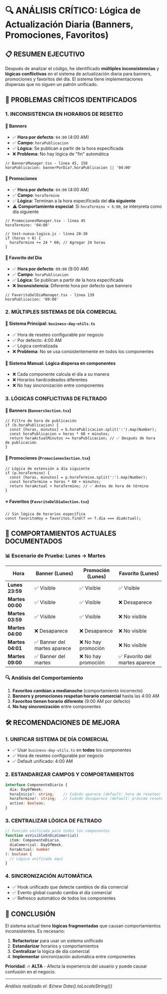 # 🔍 ANÁLISIS CRÍTICO: Lógica de Actualización Diaria (Banners, Promociones, Favoritos)

## 📋 RESUMEN EJECUTIVO

Después de analizar el código, he identificado **múltiples inconsistencias** y **lógicas conflictivas** en el sistema de actualización diaria para banners, promociones y favoritos del día. El sistema tiene implementaciones dispersas que no siguen un patrón unificado.

## 🚨 PROBLEMAS CRÍTICOS IDENTIFICADOS

### 1. **INCONSISTENCIA EN HORARIOS DE RESETEO**

#### 🎯 **Banners**
- ✅ **Hora por defecto**: `04:00` (4:00 AM)
- ✅ **Campo**: `horaPublicacion`
- ✅ **Lógica**: Se publican a partir de la hora especificada
- ❌ **Problema**: No hay lógica de "fin" automática

```tsx
// BannersManager.tsx - línea 45, 150
horaPublicacion: bannerPorDia?.horaPublicacion || '04:00'
```

#### 🎯 **Promociones**
- ✅ **Hora por defecto**: `04:00` (4:00 AM)
- ✅ **Campo**: `horaTermino`
- ✅ **Lógica**: Terminan a la hora especificada del **día siguiente**
- ⚠️ **Comportamiento especial**: Si `horaTermino < 6:00`, se interpreta como día siguiente

```tsx
// PromocionesManager.tsx - línea 45
horaTermino: '04:00'

// test-nueva-logica.js - línea 28-30
if (horas < 6) {
  horaTermino += 24 * 60; // Agregar 24 horas
}
```

#### 🎯 **Favorito del Día**
- ✅ **Hora por defecto**: `09:00` (9:00 AM)
- ✅ **Campo**: `horaPublicacion`
- ✅ **Lógica**: Se publican a partir de la hora especificada
- ❌ **Inconsistencia**: Diferente hora por defecto que banners

```tsx
// FavoritoDelDiaManager.tsx - línea 139
horaPublicacion: '09:00'
```

### 2. **MÚLTIPLES SISTEMAS DE DÍA COMERCIAL**

#### 🔄 **Sistema Principal**: `business-day-utils.ts`
- ✅ Hora de reseteo configurable por negocio
- ✅ Por defecto: 4:00 AM
- ✅ Lógica centralizada
- ❌ **Problema**: No se usa consistentemente en todos los componentes

#### 🔄 **Sistema Manual**: Lógica dispersa en componentes
- ❌ Cada componente calcula el día a su manera
- ❌ Horarios hardcodeados diferentes
- ❌ No hay sincronización entre componentes

### 3. **LÓGICAS CONFLICTIVAS DE FILTRADO**

#### 📅 **Banners** (`BannersSection.tsx`)
```tsx
// Filtro de hora de publicación
if (b.horaPublicacion) {
  const [horas, minutos] = b.horaPublicacion.split(':').map(Number);
  const horaPublicacion = horas * 60 + minutos;
  return horaActualMinutos >= horaPublicacion; // ✅ Después de hora de publicación
}
```

#### 🎁 **Promociones** (`PromocionesSection.tsx`)
```tsx
// Lógica de extensión a día siguiente
if (p.horaTermino) {
  const [horas, minutos] = p.horaTermino.split(':').map(Number);
  const horaTermino = horas * 60 + minutos;
  return horaActual < horaTermino; // ✅ Antes de hora de término
}
```

#### ⭐ **Favoritos** (`FavoritoDelDiaSection.tsx`)
```tsx
// Sin lógica de horarios específica
const favoritoHoy = favoritos.find(f => f.dia === diaActual);
```

## 🎯 COMPORTAMIENTOS ACTUALES DOCUMENTADOS

### 📊 **Escenario de Prueba: Lunes → Martes**

| Hora | Banner (Lunes) | Promoción (Lunes) | Favorito (Lunes) |
|------|----------------|-------------------|------------------|
| **Lunes 23:59** | ✅ Visible | ✅ Visible | ✅ Visible |
| **Martes 00:00** | ✅ Visible | ✅ Visible | ❌ Desaparece |
| **Martes 03:59** | ✅ Visible | ✅ Visible | ❌ No visible |
| **Martes 04:00** | ❌ Desaparece | ❌ Desaparece | ❌ No visible |
| **Martes 04:01** | ✅ Banner del martes aparece | ❌ No hay promoción | ❌ No visible |
| **Martes 09:00** | ✅ Banner del martes | ❌ No hay promoción | ✅ Favorito del martes aparece |

### 🔍 **Análisis del Comportamiento**

1. **Favoritos cambian a medianoche** (comportamiento incorrecto)
2. **Banners y promociones respetan horario comercial** hasta las 4:00 AM
3. **Favoritos tienen horario diferente** (9:00 AM por defecto)
4. **No hay sincronización** entre componentes

## 🛠️ RECOMENDACIONES DE MEJORA

### 1. **UNIFICAR SISTEMA DE DÍA COMERCIAL**
- ✅ Usar `business-day-utils.ts` en **todos** los componentes
- ✅ Hora de reseteo configurable por negocio
- ✅ Default unificado: 4:00 AM

### 2. **ESTANDARIZAR CAMPOS Y COMPORTAMIENTOS**
```typescript
interface ComponenteDiario {
  dia: DayOfWeek;
  horaInicio?: string;    // Cuándo aparece (default: hora de reseteo)
  horaTermino?: string;   // Cuándo desaparece (default: próximo reseteo)
  activo: boolean;
}
```

### 3. **CENTRALIZAR LÓGICA DE FILTRADO**
```typescript
// Función unificada para todos los componentes
function esVisibleEnDiaComercial(
  item: ComponenteDiario, 
  diaComercial: DayOfWeek, 
  horaActual: number
): boolean {
  // Lógica unificada aquí
}
```

### 4. **SINCRONIZACIÓN AUTOMÁTICA**
- ✅ Hook unificado que detecte cambios de día comercial
- ✅ Evento global cuando cambia el día comercial
- ✅ Refresco automático de todos los componentes

## 📝 CONCLUSIÓN

El sistema actual tiene **lógicas fragmentadas** que causan comportamientos inconsistentes. Es necesario:

1. **Refactorizar** para usar un sistema unificado
2. **Estandarizar** horarios y comportamientos
3. **Centralizar** la lógica de día comercial
4. **Implementar** sincronización automática entre componentes

**Prioridad**: 🔥 **ALTA** - Afecta la experiencia del usuario y puede causar confusión en el negocio.

---
*Análisis realizado el: ${new Date().toLocaleString()}*
